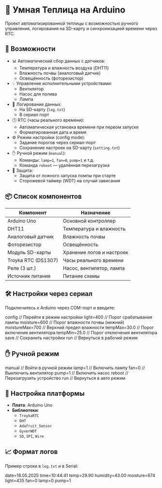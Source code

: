 # 🌿 Умная Теплица на Arduino

Проект автоматизированной теплицы с возможностью ручного управления, логирования на SD-карту и синхронизацией времени через RTC.

## 🚀 Возможности

- 📊 Автоматический сбор данных с датчиков:
  - Температура и влажность воздуха (DHT11)
  - Влажность почвы (аналоговый датчик)
  - Освещённость (фоторезистор)
- 💡 Управление исполнительными устройствами:
  - Вентилятор
  - Насос для полива
  - Лампа
- 💾 Логирование данных:
  - На SD-карту (`log.txt`)
  - В сериал порт
- 🕒 RTC (часы реального времени):
  - Автоматическая установка времени при первом запуске
  - Форматированная дата и время
- ⚙️ Режим настройки (config mode):
  - Задание порогов через сериал-порт
  - Сохранение настроек на SD-карту (`setting.txt`)
- ✋ Ручной режим (`manual`):
  - Команды: `lamp=1`, `fan=0`, `pump=1` и т.д.
  - Команда `reboot` — удалённая перезагрузка
- 🧠 Защита:
  - Защита от ложного запуска помпы при старте
  - Сторожевой таймер (WDT) на случай зависания

## 📦 Список компонентов

| Компонент           | Назначение              |
|---------------------|--------------------------|
| Arduino Uno         | Основной контроллер      |
| DHT11               | Температура и влажность  |
| Аналоговый датчик   | Влажность почвы          |
| Фоторезистор        | Освещённость             |
| Модуль SD-карты     | Хранение логов и настроек|
| Troyka RTC (DS1307) | Часы реального времени   |
| Реле (3 шт.)        | Насос, вентилятор, лампа |
| Источник питания    | Питание схемы            |

## 🛠 Настройки через сериал

Подключитесь к Arduino через COM-порт и введите:

config // Перейти в режим настройки
light=400 // Порог срабатывания лампы
moisture=600 // Порог влажности почвы (нижний)
moistureMax=700 // Верхний предел влажности
tempMax=30.0 // Порог включения вентилятора
tempMin=25.0 // Порог отключения вентилятора
save // Сохранить настройки
run // Вернуться в рабочий режим

## ✋ Ручной режим

manual // Войти в ручной режим
lamp=1 // Включить лампу
fan=0 // Выключить вентилятор
pump=1 // Включить насос
reboot // Перезагрузить устройство
run // Вернуться в авто режим

## 🔧 Настройка платформы

- **Плата**: Arduino Uno
- **Библиотеки**:
  - `TroykaRTC`
  - `DHT`
  - `Adafruit_Sensor`
  - `GyverWDT`
  - `SD`, `SPI`, `Wire`

## 📈 Формат логов

Пример строки в `log.txt` и в Serial: 

date=18.05.2025 time=10:44:41
temp=29.90
humidity=43.00
moisture=674
light=435
fan=0
lamp=0
pump=1

